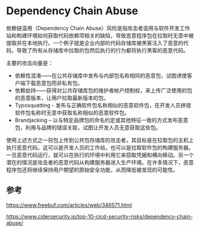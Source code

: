 # Dependency Chain Abuse

依赖链滥用（Dependency Chain Abuse）风险是指攻击者滥用与软件开发工作站和构建环境如何获取代码依赖项相关的缺陷，导致恶意程序包在拉取时无意中被提取并在本地执行。一个例子就是企业内部的代码存储库被黑客注入了恶意的代码，导致了所有从存储库中拉取的包然后执行的行为都将执行黑客的恶意代码。



主要的攻击向量是：

- 依赖性混淆——在公共存储库中发布与内部包名称相同的恶意包，试图诱使客户端下载恶意包而非私有包。
- 依赖劫持——获得对公共存储库包的维护者帐户控制权，来上传广泛使用的包的恶意版本，让用户拉取最新版本的包。
- Typosquatting - 发布与正确软件包名称相似的恶意软件包，在开发人员拼错软件包名称时无意中获取名称相似的恶意软件包。
- Brandjacking – 以与特定品牌包的命名约定或其他特征一致的方式发布恶意包，利用与品牌的错误关联，试图让开发人员无意获取这些包。



使用上述方式之一将包上传到公共包存储库的攻击者，其目标是在拉取包的主机上执行恶意代码。这可以是开发人员的工作站，也可以是拉取软件包的构建服务器。一旦恶意代码运行，就可以在执行的环境中利用它来窃取凭据和横向移动。另一个潜在的情况是攻击者的恶意代码从构建服务器进入生产环境。在许多情况下，恶意程序包还将继续保持用户期望的原始安全功能，从而降低被发现的可能性。

## 参考

https://www.freebuf.com/articles/web/346571.html

https://www.cidersecurity.io/top-10-cicd-security-risks/dependency-chain-abuse/